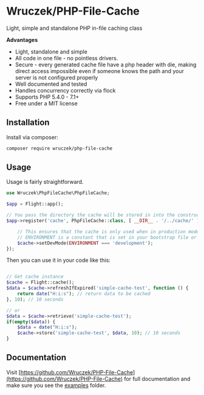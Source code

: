 # Wruczek/PHP-File-Cache

Light, simple and standalone PHP in-file caching class

**Advantages** 
- Light, standalone and simple
- All code in one file - no pointless drivers.
- Secure - every generated cache file have a php header with die, making direct access impossible even if someone knows the path and your server is not configured properly
- Well documented and tested
- Handles concurrency correctly via flock
- Supports PHP 5.4.0 - 7.1+
- Free under a MIT license

## Installation

Install via composer:

```bash
composer require wruczek/php-file-cache
```

## Usage

Usage is fairly straightforward.

```php
use Wruczek\PhpFileCache\PhpFileCache;

$app = Flight::app();

// You pass the directory the cache will be stored in into the constructor
$app->register('cache', PhpFileCache::class, [ __DIR__ . '/../cache/' ], function(PhpFileCache $cache) {

	// This ensures that the cache is only used when in production mode
	// ENVIRONMENT is a constant that is set in your bootstrap file or elsewhere in your app
	$cache->setDevMode(ENVIRONMENT === 'development');
});
```

Then you can use it in your code like this:

```php

// Get cache instance
$cache = Flight::cache();
$data = $cache->refreshIfExpired('simple-cache-test', function () {
    return date("H:i:s"); // return data to be cached
}, 10); // 10 seconds

// or
$data = $cache->retrieve('simple-cache-test');
if(empty($data)) {
	$data = date("H:i:s");
	$cache->store('simple-cache-test', $data, 10); // 10 seconds
}
```

## Documentation

Visit [https://github.com/Wruczek/PHP-File-Cache](https://github.com/Wruczek/PHP-File-Cache) for full documentation and make sure you see the [examples](https://github.com/Wruczek/PHP-File-Cache/tree/master/examples) folder.